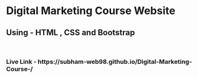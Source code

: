 <h1>Digital Marketing Course Website </h1>
<h2>Using - HTML , CSS and Bootstrap</h2>
<br>
<h3>Live Link - https://subham-web98.github.io/Digital-Marketing-Course-/</h3>

